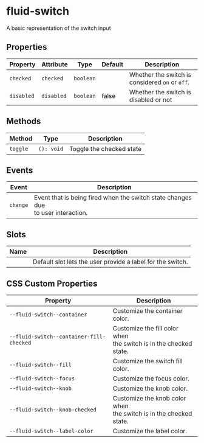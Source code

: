 # fluid-switch

A basic representation of the switch input

## Properties

| Property   | Attribute  | Type      | Default | Description                                     |
| ---------- | ---------- | --------- | ------- | ----------------------------------------------- |
| `checked`  | `checked`  | `boolean` |         | Whether the switch is considered `on` or `off`. |
| `disabled` | `disabled` | `boolean` | false   | Whether the switch is disabled or not           |

## Methods

| Method   | Type       | Description              |
| -------- | ---------- | ------------------------ |
| `toggle` | `(): void` | Toggle the checked state |

## Events

| Event    | Description                                                                           |
| -------- | ------------------------------------------------------------------------------------- |
| `change` | Event that is being fired when the switch state changes due<br />to user interaction. |

## Slots

| Name | Description                                                |
| ---- | ---------------------------------------------------------- |
|      | Default slot lets the user provide a label for the switch. |

## CSS Custom Properties

| Property                                 | Description                                                            |
| ---------------------------------------- | ---------------------------------------------------------------------- |
| `--fluid-switch--container`              | Customize the container color.                                         |
| `--fluid-switch--container-fill-checked` | Customize the fill color when<br />the switch is in the checked state. |
| `--fluid-switch--fill`                   | Customize the switch fill color.                                       |
| `--fluid-switch--focus`                  | Customize the focus color.                                             |
| `--fluid-switch--knob`                   | Customize the knob color.                                              |
| `--fluid-switch--knob-checked`           | Customize the knob color when<br />the switch is in the checked state. |
| `--fluid-switch--label-color`            | Customize the label color.                                             |
